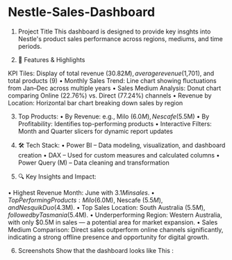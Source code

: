 # Nestle-Sales-Dashboard

 1. Project Title
  This dashboard is designed to provide key insghts into Nestle's product sales performance across regions, mediums, and time periods.

 2. 🚀 Features & Highlights

KPI Tiles: Display of total revenue ($30.82M), average revenue ($1,701), and total products (9)
• Monthly Sales Trend: Line chart showing fluctuations from Jan–Dec across multiple years
• Sales Medium Analysis: Donut chart comparing Online (22.76%) vs. Direct (77.24%) channels
• Revenue by Location: Horizontal bar chart breaking down sales by region

3. Top Products:
• By Revenue: e.g., Milo ($6.0M), Nescafe ($5.5M)
• By Profitability: Identifies top-performing products
• Interactive Filters: Month and Quarter slicers for dynamic report updates

4. 🛠️ Tech Stack:
• Power BI – Data modeling, visualization, and dashboard creation
• DAX – Used for custom measures and calculated columns
• Power Query (M) – Data cleaning and transformation

5. 🔍 Key Insights and Impact:

• Highest Revenue Month: June with $3.1M in sales.
• Top Performing Products: Milo ($6.0M), Nescafe ($5.5M), and Nesquik Duo ($4.3M).
• Top Sales Location: South Australia ($5.5M), followed by Tasmania ($5.4M).
• Underperforming Region: Western Australia, with only $0.5M in sales — a potential area for market expansion.
• Sales Medium Comparison: Direct sales outperform online channels significantly, indicating a strong offline presence and opportunity for digital growth.

6. Screenshots
   Show that the dashboard looks like
   This : 

 
